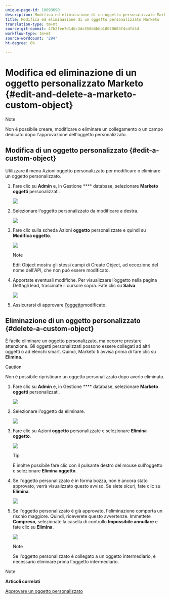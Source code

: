 ```yaml
---
unique-page-id: 10093690
description: Modifica ed eliminazione di un oggetto personalizzato Marketo - Documenti Marketo - Documentazione prodotto
title: Modifica ed eliminazione di un oggetto personalizzato Marketo
translation-type: tm+mt
source-git-commit: 47b2fee7d146c3dc558d4bbb10070683f4cdfd3d
workflow-type: tm+mt
source-wordcount: '294'
ht-degree: 0%

---
```



# Modifica ed eliminazione di un oggetto personalizzato Marketo {#edit-and-delete-a-marketo-custom-object}

>[!NOTE]
>
>Non è possibile creare, modificare o eliminare un collegamento o un campo dedicato dopo l&#39;approvazione dell&#39;oggetto personalizzato.

## Modifica di un oggetto personalizzato {#edit-a-custom-object}

Utilizzare il menu Azioni oggetto personalizzato per modificare o eliminare un oggetto personalizzato.

1. Fare clic su **Admin** e, in Gestione **** database, selezionare **Marketo oggetti** personalizzati.

   ![](assets/image2016-1-18-13-3a31-3a51.png)

1. Selezionare l&#39;oggetto personalizzato da modificare a destra.

   ![](assets/image2016-1-18-13-3a33-3a11.png)

1. Fare clic sulla scheda Azioni **oggetto** personalizzate e quindi su **Modifica oggetto**.

   ![](assets/image2015-9-23-11-3a37-3a44.png)

   >[!NOTE]
   >
   >Edit Object mostra gli stessi campi di Create Object, ad eccezione del nome dell&#39;API, che non può essere modificato.

1. Apportate eventuali modifiche. Per visualizzare l’oggetto nella pagina Dettagli lead, trascinate il cursore sopra. Fate clic su **Salva**.

   ![](assets/image2015-9-15-16-3a48-3a39.png)

1. Assicurarsi di approvare [l&#39;oggetto](approve-a-custom-object.md)modificato.

## Eliminazione di un oggetto personalizzato {#delete-a-custom-object}

È facile eliminare un oggetto personalizzato, ma occorre prestare attenzione. Gli oggetti personalizzati possono essere collegati ad altri oggetti o ad elenchi smart. Quindi, Marketo ti avvisa prima di fare clic su **Elimina**.

>[!CAUTION]
>
>Non è possibile ripristinare un oggetto personalizzato dopo averlo eliminato.

1. Fare clic su **Admin** e, in Gestione **** database, selezionare **Marketo oggetti** personalizzati.

   ![](assets/image2016-1-18-13-3a36-3a0.png)

1. Selezionare l&#39;oggetto da eliminare.

   ![](assets/image2015-9-23-16-3a29-3a5.png)

1. Fare clic su Azioni **oggetto** personalizzate e selezionare **Elimina oggetto**.

   ![](assets/image2015-9-23-11-3a39-3a5.png)

   >[!TIP]
   >
   >È inoltre possibile fare clic con il pulsante destro del mouse sull&#39;oggetto e selezionare **Elimina oggetto**.

1. Se l&#39;oggetto personalizzato è in forma bozza, non è ancora stato approvato, verrà visualizzato questo avviso. Se siete sicuri, fate clic su **Elimina**.

   ![](assets/image2015-9-23-16-3a31-3a2.png)

1. Se l&#39;oggetto personalizzato è già approvato, l&#39;eliminazione comporta un rischio maggiore. Quindi, riceverete questo avvertenze. Immettete **Compreso**, selezionate la casella di controllo **Impossibile annullare** e fate clic su **Elimina**.

   ![](assets/image2016-1-15-9-3a49-3a38.png)

   >[!NOTE]
   >
   >Se l&#39;oggetto personalizzato è collegato a un oggetto intermediario, è necessario eliminare prima l&#39;oggetto intermediario.

>[!NOTE]
>
>**Articoli correlati**
>
>[Approvare un oggetto personalizzato](approve-a-custom-object.md)

